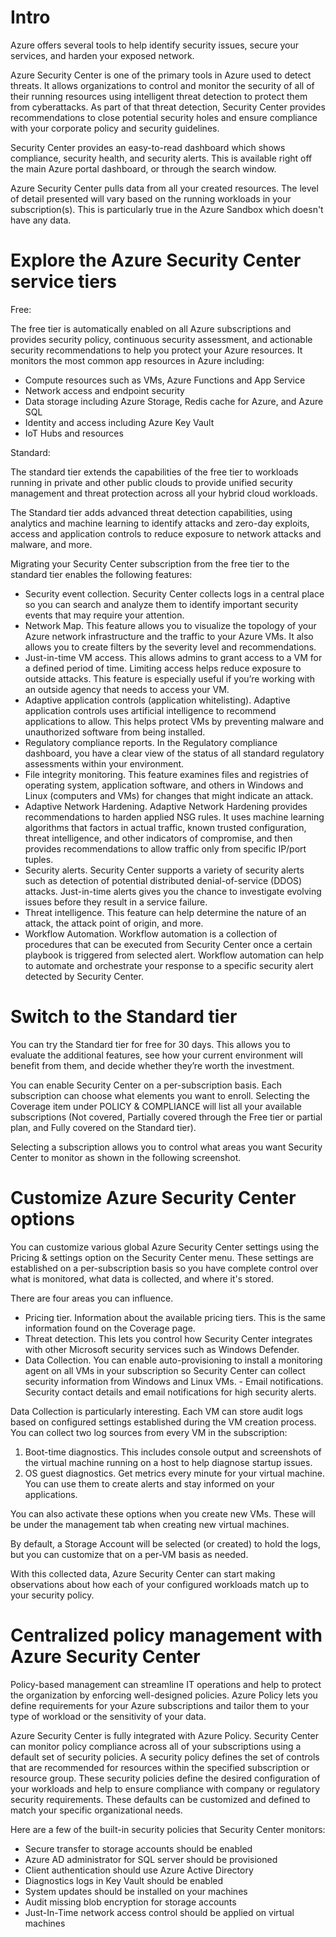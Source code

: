 # Intro

Azure offers several tools to help identify security issues, secure your services, and harden your exposed network.

Azure Security Center is one of the primary tools in Azure used to detect threats. It allows organizations to control and monitor the security of all of their running resources using intelligent threat detection to protect them from cyberattacks. As part of that threat detection, Security Center provides recommendations to close potential security holes and ensure compliance with your corporate policy and security guidelines.

Security Center provides an easy-to-read dashboard which shows compliance, security health, and security alerts. This is available right off the main Azure portal dashboard, or through the search window.

Azure Security Center pulls data from all your created resources. The level of detail presented will vary based on the running workloads in your subscription(s). This is particularly true in the Azure Sandbox which doesn't have any data.


# Explore the Azure Security Center service tiers

Free:

The free tier is automatically enabled on all Azure subscriptions and provides security policy, continuous security assessment, and actionable security recommendations to help you protect your Azure resources. It monitors the most common app resources in Azure including:

   - Compute resources such as VMs, Azure Functions and App Service
   - Network access and endpoint security
   - Data storage including Azure Storage, Redis cache for Azure, and Azure SQL
   - Identity and access including Azure Key Vault
   - IoT Hubs and resources


Standard: 

The standard tier extends the capabilities of the free tier to workloads running in private and other public clouds to provide unified security management and threat protection across all your hybrid cloud workloads.

The Standard tier adds advanced threat detection capabilities, using analytics and machine learning to identify attacks and zero-day exploits, access and application controls to reduce exposure to network attacks and malware, and more.

Migrating your Security Center subscription from the free tier to the standard tier enables the following features:

   - Security event collection. Security Center collects logs in a central place so you can search and analyze them to identify important security events that may require your attention.
   - Network Map. This feature allows you to visualize the topology of your Azure network infrastructure and the traffic to your Azure VMs. It also allows you to create filters by the severity level and recommendations.
   - Just-in-time VM access. This allows admins to grant access to a VM for a defined period of time. Limiting access helps reduce exposure to outside attacks. This feature is especially useful if you’re working with an outside agency that needs to access your VM.
   - Adaptive application controls (application whitelisting). Adaptive application controls uses artificial intelligence to recommend applications to allow. This helps protect VMs by preventing malware and unauthorized software from being installed.
   - Regulatory compliance reports. In the Regulatory compliance dashboard, you have a clear view of the status of all standard regulatory assessments within your environment.
   - File integrity monitoring. This feature examines files and registries of operating system, application software, and others in Windows and Linux (computers and VMs) for changes that might indicate an attack.
   - Adaptive Network Hardening. Adaptive Network Hardening provides recommendations to harden applied NSG rules. It uses machine learning algorithms that factors in actual traffic, known trusted configuration, threat intelligence, and other indicators of compromise, and then provides recommendations to allow traffic only from specific IP/port tuples.
   - Security alerts. Security Center supports a variety of security alerts such as detection of potential distributed denial-of-service (DDOS) attacks. Just-in-time alerts gives you the chance to investigate evolving issues before they result in a service failure.
   - Threat intelligence. This feature can help determine the nature of an attack, the attack point of origin, and more.
   - Workflow Automation. Workflow automation is a collection of procedures that can be executed from Security Center once a certain playbook is triggered from selected alert. Workflow automation can help to automate and orchestrate your response to a specific security alert detected by Security Center.

# Switch to the Standard tier

You can try the Standard tier for free for 30 days. This allows you to evaluate the additional features, see how your current environment will benefit from them, and decide whether they’re worth the investment.

You can enable Security Center on a per-subscription basis. Each subscription can choose what elements you want to enroll. Selecting the Coverage item under POLICY & COMPLIANCE will list all your available subscriptions (Not covered, Partially covered through the Free tier or partial plan, and Fully covered on the Standard tier).

Selecting a subscription allows you to control what areas you want Security Center to monitor as shown in the following screenshot.


# Customize Azure Security Center options

You can customize various global Azure Security Center settings using the Pricing & settings option on the Security Center menu. These settings are established on a per-subscription basis so you have complete control over what is monitored, what data is collected, and where it's stored.

There are four areas you can influence.

   - Pricing tier. Information about the available pricing tiers. This is the same information found on the Coverage page.
   - Threat detection. This lets you control how Security Center integrates with other Microsoft security services such as Windows Defender.
   - Data Collection. You can enable auto-provisioning to install a monitoring agent on all VMs in your subscription so Security Center can collect security information from Windows and Linux VMs.
    - Email notifications. Security contact details and email notifications for high security alerts.

Data Collection is particularly interesting. Each VM can store audit logs based on configured settings established during the VM creation process. You can collect two log sources from every VM in the subscription:

   1. Boot-time diagnostics. This includes console output and screenshots of the virtual machine running on a host to help diagnose startup issues.
   2. OS guest diagnostics. Get metrics every minute for your virtual machine. You can use them to create alerts and stay informed on your applications.

You can also activate these options when you create new VMs. These will be under the management tab when creating new virtual machines.

By default, a Storage Account will be selected (or created) to hold the logs, but you can customize that on a per-VM basis as needed.

With this collected data, Azure Security Center can start making observations about how each of your configured workloads match up to your security policy.


# Centralized policy management with Azure Security Center

Policy-based management can streamline IT operations and help to protect the organization by enforcing well-designed policies. Azure Policy lets you define requirements for your Azure subscriptions and tailor them to your type of workload or the sensitivity of your data.

Azure Security Center is fully integrated with Azure Policy. Security Center can monitor policy compliance across all of your subscriptions using a default set of security policies. A security policy defines the set of controls that are recommended for resources within the specified subscription or resource group. These security policies define the desired configuration of your workloads and help to ensure compliance with company or regulatory security requirements. These defaults can be customized and defined to match your specific organizational needs.

Here are a few of the built-in security policies that Security Center monitors:

   - Secure transfer to storage accounts should be enabled
   - Azure AD administrator for SQL server should be provisioned
   - Client authentication should use Azure Active Directory
   - Diagnostics logs in Key Vault should be enabled
   - System updates should be installed on your machines
   - Audit missing blob encryption for storage accounts
   - Just-In-Time network access control should be applied on virtual machines




















